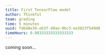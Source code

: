 ```yaml
---
title: First TensorFlow model
author: Thinkful
team: grading
time: 5 minutes
uuid: fd648e34-eb3f-49ae-9bc3-ee3023f549d0
timeHours: 0.08333333333333333
---
```


coming soon...
